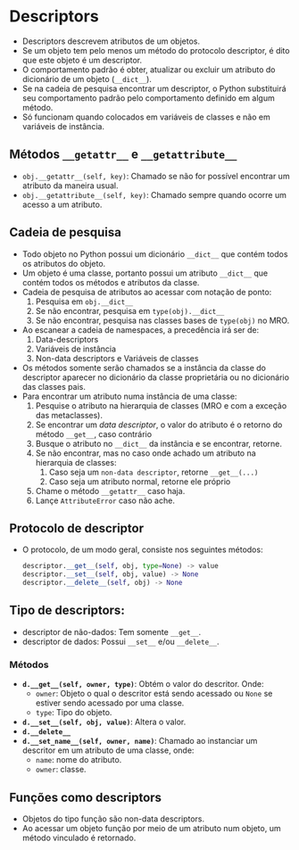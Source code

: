 # Descriptors

- Descriptors descrevem atributos de um objetos.
- Se um objeto tem pelo menos um método do protocolo descriptor, é dito que este objeto é um descriptor.
- O comportamento padrão é obter, atualizar ou excluir um atributo do dicionário de um objeto (`__dict__`).
- Se na cadeia de pesquisa encontrar um descriptor, o Python substituirá seu comportamento padrão pelo comportamento definido em algum método.
- Só funcionam quando colocados em variáveis de classes e não em variáveis de instância.

## Métodos `__getattr__` e `__getattribute__`

- `obj.__getattr__(self, key)`: Chamado se não for possível encontrar um atributo da maneira usual.
- `obj.__getattribute__(self, key)`: Chamado sempre quando ocorre um acesso a um atributo.

## Cadeia de pesquisa

- Todo objeto no Python possui um dicionário `__dict__` que contém todos os atributos do objeto.
- Um objeto é uma classe, portanto possui um atributo `__dict__` que contém todos os métodos e atributos da classe.
- Cadeia de pesquisa de atributos ao acessar com notação de ponto:
  1. Pesquisa em `obj.__dict__`
  2. Se não encontrar, pesquisa em `type(obj).__dict__`
  3. Se não encontrar, pesquisa nas classes bases de `type(obj)` no MRO.
- Ao escanear a cadeia de namespaces, a precedência irá ser de:
  1. Data-descriptors
  2. Variáveis de instância
  3. Non-data descriptors e Variáveis de classes
- Os métodos somente serão chamados se a instância da classe do descriptor aparecer no dicionário da classe proprietária ou no dicionário das classes pais.
- Para encontrar um atributo numa instância de uma classe:
  1. Pesquise o atributo na hierarquia de classes (MRO e com a exceção das metaclasses).
  2. Se encontrar um *data descriptor*, o valor do atributo é o retorno do método `__get__`, caso contrário
  3. Busque o atributo no `__dict__` da instância e se encontrar, retorne.
  4. Se não encontrar, mas no caso onde achado um atributo na hierarquia de classes:
     1. Caso seja um `non-data descriptor`, retorne `__get__(...)`
     2. Caso seja um atributo normal, retorne ele próprio
  5. Chame o método `__getattr__` caso haja.
  6. Lançe `AttributeError` caso não ache.

## Protocolo de descriptor

- O protocolo, de um modo geral, consiste nos seguintes métodos:

  ```python
  descriptor.__get__(self, obj, type=None) -> value
  descriptor.__set__(self, obj, value) -> None
  descriptor.__delete__(self, obj) -> None
  ```

## Tipo de descriptors:

- descriptor de não-dados: Tem somente `__get__`.
- descriptor de dados: Possui `__set__` e/ou `__delete__`.

### Métodos

- **`d.__get__(self, owner, type)`**: Obtém o valor do descritor. Onde:
  - `owner`: Objeto o qual o descritor está sendo acessado ou `None` se estiver sendo acessado por uma classe.
  - `type`: Tipo do objeto.
- **`d.__set__(self, obj, value)`**:  Altera o valor.
- **`d.__delete__`**
- **`d.__set_name__(self, owner, name)`**: Chamado ao instanciar um descritor em um atributo de uma classe, onde:
  - `name`: nome do atributo.
  - `owner`: classe.

## Funções como descriptors

- Objetos do tipo função são non-data descriptors.
- Ao acessar um objeto função por meio de um atributo num objeto, um método vinculado é retornado.
